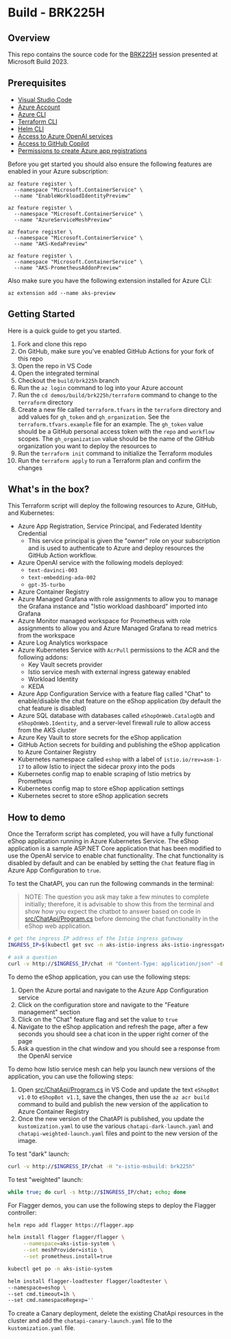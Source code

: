 # Build - BRK225H

## Overview

This repo contains the source code for the [BRK225H](https://www.youtube.com/watch?v=LhJODembils&list=PLtabQVGAhVijNH-2VKhcWt9dmBpMLiDJg) session presented at Microsoft Build 2023.

## Prerequisites

- [Visual Studio Code](https://code.visualstudio.com/)
- [Azure Account](https://azure.microsoft.com/free/)
- [Azure CLI](https://docs.microsoft.com/cli/azure/install-azure-cli)
- [Terraform CLI](https://www.terraform.io/downloads.html)
- [Helm CLI](https://helm.sh/docs/intro/install/)
- [Access to Azure OpenAI services](https://azure.microsoft.com/products/cognitive-services/openai-service/)
- [Access to GitHub Copilot](https://copilot.github.com/)
- [Permissions to create Azure app registrations](https://learn.microsoft.com/azure/active-directory/develop/howto-create-service-principal-portal#permissions-required-for-registering-an-app)

Before you get started you should also ensure the following features are enabled in your Azure subscription:

```
az feature register \
  --namespace "Microsoft.ContainerService" \
  --name "EnableWorkloadIdentityPreview"

az feature register \
  --namespace "Microsoft.ContainerService" \
  --name "AzureServiceMeshPreview"

az feature register \
  --namespace "Microsoft.ContainerService" \
  --name "AKS-KedaPreview"

az feature register \
  --namespace "Microsoft.ContainerService" \
  --name "AKS-PrometheusAddonPreview"
```

Also make sure you have the following extension installed for Azure CLI:

```
az extension add --name aks-preview
```

## Getting Started

Here is a quick guide to get you started.

1. Fork and clone this repo
1. On GitHub, make sure you've enabled GitHub Actions for your fork of this repo
1. Open the repo in VS Code
1. Open the integrated terminal
1. Checkout the `build/brk225h` branch
1. Run the `az login` command to log into your Azure account
1. Run the `cd demos/build/brk225h/terraform` command to change to the `terraform` directory
1. Create a new file called `terraform.tfvars` in the `terraform` directory and add values for `gh_token` and `gh_organization`. See the `terraform.tfvars.example` file for an example. The `gh_token` value should be a GitHub personal access token with the `repo` and `workflow` scopes. The `gh_organization` value should be the name of the GitHub organization you want to deploy the resources to
1. Run the `terraform init` command to initialize the Terraform modules
1. Run the `terraform apply` to run a Terraform plan and confirm the changes

## What's in the box?

This Terraform script will deploy the following resources to Azure, GitHub, and Kubernetes:

- Azure App Registration, Service Principal, and Federated Identity Credential
    - This service principal is given the "owner" role on your subscription and is used to authenticate to Azure and deploy resources the GitHub Action workflow.
- Azure OpenAI service with the following models deployed:
    - `text-davinci-003`
    - `text-embedding-ada-002`
    - `gpt-35-turbo`
- Azure Container Registry
- Azure Managed Grafana with role assignments to allow you to manage the Grafana instance and "Istio workload dashboard" imported into Grafana
- Azure Monitor managed workspace for Prometheus with role assignments to allow you and Azure Managed Grafana to read metrics from the workspace
- Azure Log Analytics workspace
- Azure Kubernetes Service with `AcrPull` permissions to the ACR and the following addons:
    - Key Vault secrets provider
    - Istio service mesh with external ingress gateway enabled
    - Workload Identity
    - KEDA
- Azure App Configuration Service with a feature flag called "Chat" to enable/disable the chat feature on the eShop application (by default the chat feature is disabled)
- Azure SQL database with databases called `eShopOnWeb.CatalogDb` and `eShopOnWeb.Identity`, and a server-level firewall rule to allow access from the AKS cluster
- Azure Key Vault to store secrets for the eShop application
- GitHub Action secrets for building and publishing the eShop application to Azure Container Registry
- Kubernetes namespace called `eshop` with a label of `istio.io/rev=asm-1-17` to allow Istio to inject the sidecar proxy into the pods
- Kubernetes config map to enable scraping of Istio metrics by Prometheus
- Kubernetes config map to store eShop application settings
- Kubernetes secret to store eShop application secrets

## How to demo

Once the Terraform script has completed, you will have a fully functional eShop application running in Azure Kubernetes Service. The eShop application is a sample ASP.NET Core application that has been modified to use the OpenAI service to enable chat functionality. The chat functionality is disabled by default and can be enabled by setting the `Chat` feature flag in Azure App Configuration to `true`.

To test the ChatAPI, you can run the following commands in the terminal:

> NOTE: The question you ask may take a few minutes to complete initially; therefore, it is advisable to show this from the terminal and show how you expect the chatbot to answer based on code in [src/ChatApi/Program.cs](src/ChatApi/Program.cs) before demoing the chat functionality in the eShop web application.

```bash
# get the ingress IP address of the Istio ingress gateway
INGRESS_IP=$(kubectl get svc -n aks-istio-ingress aks-istio-ingressgateway-external -o jsonpath='{.status.loadBalancer.ingress[0].ip}')

# ask a question
curl -v http://$INGRESS_IP/chat -H "Content-Type: application/json" -d '{"text": "do you sell mugs"}'
```

To demo the eShop application, you can use the following steps:

1. Open the Azure portal and navigate to the Azure App Configuration service
1. Click on the configuration store and navigate to the "Feature management" section
1. Click on the "Chat" feature flag and set the value to `true`
1. Navigate to the eShop application and refresh the page, after a few seconds you should see a chat icon in the upper right corner of the page
1. Ask a question in the chat window and you should see a response from the OpenAI service

To demo how Istio service mesh can help you launch new versions of the application, you can use the following steps:

1. Open [src/ChatApi/Program.cs](src/ChatApi/Program.cs) in VS Code and update the text `eShopBot v1.0` to `eShopBot v1.1`, save the changes, then use the `az acr build` command to build and publish the new version of the application to Azure Container Registry
1. Once the new version of the ChatAPI is published, you update the `kustomization.yaml` to use the various `chatapi-dark-launch.yaml` and `chatapi-weighted-launch.yaml` files and point to the new version of the image.

To test "dark" launch:

```bash
curl -v http://$INGRESS_IP/chat -H "x-istio-msbuild: brk225h"
```

To test "weighted" launch:

```bash
while true; do curl -s http://$INGRESS_IP/chat; echo; done
```

For Flagger demos, you can use the following steps to deploy the Flagger controller:

```bash
helm repo add flagger https://flagger.app

helm install flagger flagger/flagger \
     --namespace=aks-istio-system \
     --set meshProvider=istio \
     --set prometheus.install=true

kubectl get po -n aks-istio-system

helm install flagger-loadtester flagger/loadtester \
--namespace=eshop \
--set cmd.timeout=1h \
--set cmd.namespaceRegexp=''
```

To create a Canary deployment, delete the existing ChatApi resources in the cluster and add the `chatapi-canary-launch.yaml` file to the `kustomization.yaml` file.